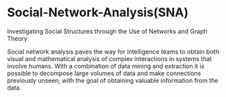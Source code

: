 # Social-Network-Analysis(SNA)
Investigating Social Structures through the Use of Networks and Graph Theory

Social network analysis paves the way for intelligence teams to obtain both visual and mathematical analysis of complex interactions in systems that involve humans. With a combination of data mining and extraction it is possible to decompose large volumes of data and make connections previously unseen, with the goal of obtaining valuable information from the data.
